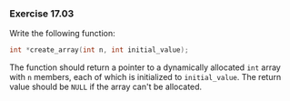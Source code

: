 ### Exercise 17.03

Write the following function:

```c
int *create_array(int n, int initial_value);
```

The function should return a pointer to a dynamically allocated `int` array with
`n` members, each of which is initialized to `initial_value`. The return value
should be `NULL` if the array can't be allocated.

